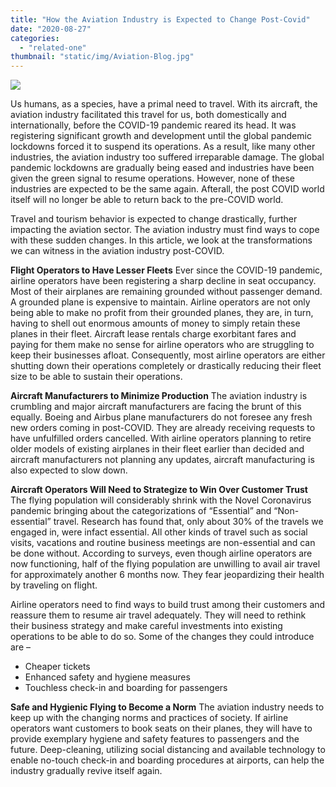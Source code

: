 ```yaml
---
title: "How the Aviation Industry is Expected to Change Post-Covid"
date: "2020-08-27"
categories: 
  - "related-one"
thumbnail: "static/img/Aviation-Blog.jpg"
---
```


![](images/Aviation-Blog.jpg)

Us humans, as a species, have a primal need to travel. With its aircraft, the aviation industry facilitated this travel for us, both domestically and internationally, before the COVID-19 pandemic reared its head. It was registering significant growth and development until the global pandemic lockdowns forced it to suspend its operations. As a result, like many other industries, the aviation industry too suffered irreparable damage. The global pandemic lockdowns are gradually being eased and industries have been given the green signal to resume operations. However, none of these industries are expected to be the same again. Afterall, the post COVID world itself will no longer be able to return back to the pre-COVID world.

Travel and tourism behavior is expected to change drastically, further impacting the aviation sector. The aviation industry must find ways to cope with these sudden changes. In this article, we look at the transformations we can witness in the aviation industry post-COVID.

**Flight Operators to Have Lesser Fleets** Ever since the COVID-19 pandemic, airline operators have been registering a sharp decline in seat occupancy. Most of their airplanes are remaining grounded without passenger demand. A grounded plane is expensive to maintain. Airline operators are not only being able to make no profit from their grounded planes, they are, in turn, having to shell out enormous amounts of money to simply retain these planes in their fleet. Aircraft lease rentals charge exorbitant fares and paying for them make no sense for airline operators who are struggling to keep their businesses afloat. Consequently, most airline operators are either shutting down their operations completely or drastically reducing their fleet size to be able to sustain their operations.

**Aircraft Manufacturers to Minimize Production** The aviation industry is crumbling and major aircraft manufacturers are facing the brunt of this equally. Boeing and Airbus plane manufacturers do not foresee any fresh new orders coming in post-COVID. They are already receiving requests to have unfulfilled orders cancelled. With airline operators planning to retire older models of existing airplanes in their fleet earlier than decided and aircraft manufacturers not planning any updates, aircraft manufacturing is also expected to slow down.

**Aircraft Operators Will Need to Strategize to Win Over Customer Trust** The flying population will considerably shrink with the Novel Coronavirus pandemic bringing about the categorizations of “Essential” and “Non-essential” travel. Research has found that, only about 30% of the travels we engaged in, were infact essential. All other kinds of travel such as social visits, vacations and routine business meetings are non-essential and can be done without. According to surveys, even though airline operators are now functioning, half of the flying population are unwilling to avail air travel for approximately another 6 months now. They fear jeopardizing their health by traveling on flight.

Airline operators need to find ways to build trust among their customers and reassure them to resume air travel adequately. They will need to rethink their business strategy and make careful investments into existing operations to be able to do so. Some of the changes they could introduce are –

- Cheaper tickets
- Enhanced safety and hygiene measures
- Touchless check-in and boarding for passengers

**Safe and Hygienic Flying to Become a Norm** The aviation industry needs to keep up with the changing norms and practices of society. If airline operators want customers to book seats on their planes, they will have to provide exemplary hygiene and safety features to passengers and the future. Deep-cleaning, utilizing social distancing and available technology to enable no-touch check-in and boarding procedures at airports, can help the industry gradually revive itself again.
